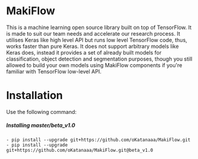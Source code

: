 # MakiFlow
This is a machine learning open source library built on top of TensorFlow. It is made to suit our team needs and accelerate our research process. It utilises Keras like high level API but runs low level TensorFlow code, thus, works faster than pure Keras. It does not support arbitrary models like Keras does, instead it provides a set of already built models for classification, object detection and segmentation purposes, though you still allowed to build your own models using MakiFlow components if you're familiar with TensorFlow low-level API.
# Installation
Use the following command:

##### Installing *master/beta_v1.0*
    - pip install --upgrade git+https://github.com/oKatanaaa/MakiFlow.git
    - pip install --upgrade git+https://github.com/oKatanaaa/MakiFlow.git@beta_v1.0
